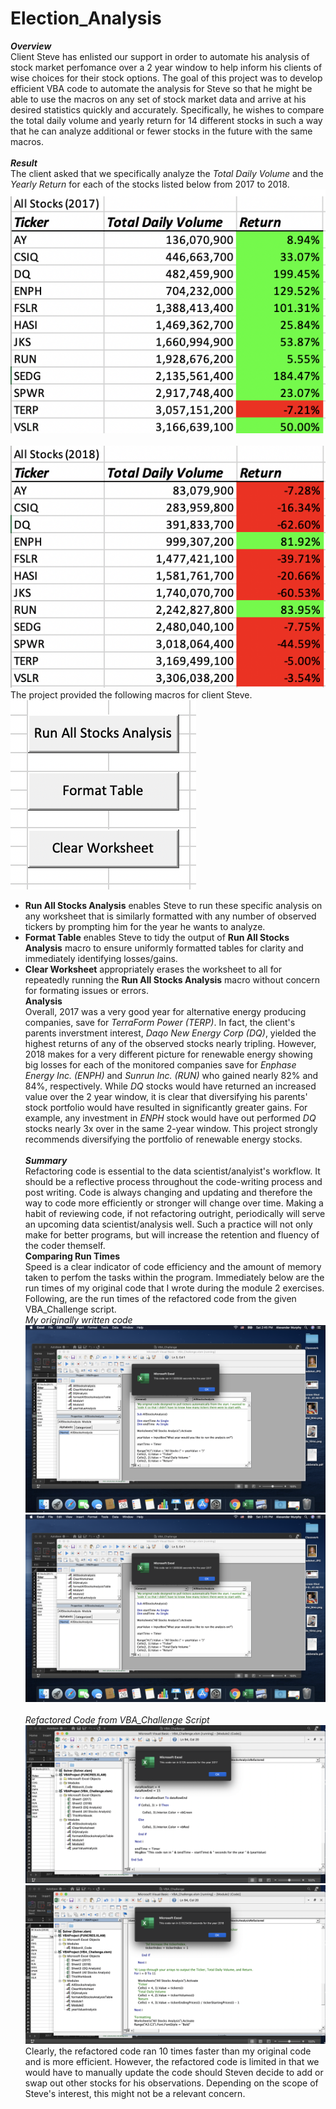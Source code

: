 # Election_Analysis
***Overview*** <br /> 
Client Steve has enlisted our support in order to automate his analysis of stock market perfomance over a 2 year window to help inform his clients of wise choices for their stock options. The goal of this project was to develop efficient VBA code to automate the analysis for Steve so that he might be able to use the macros on any set of stock market data and arrive at his desired statistics quickly and accurately. Specifically, he wishes to compare the total daily volume and yearly return for 14 different stocks in such a way that he can analyze additional or fewer stocks in the future with the same macros. <br /> <br />
***Result*** <br /> 
The client asked that we specifically analyze the *Total Daily Volume* and the *Yearly Return* for each of the stocks listed below from 2017 to 2018. <br />
![](All_stocks_2017.png) <br /> <br />
![](All_stocks_2018.png) <br />
The project provided the following macros for client Steve. <br />
![](macro_buttons.png) <br />
* **Run All Stocks Analysis** enables Steve to run these specific analysis on any worksheet that is similarly formatted with any number of observed tickers by prompting him for the year he wants to analyze. <br />
* **Format Table** enables Steve to tidy the output of **Run All Stocks Analysis** macro to ensure uniformly formatted tables for clarity and immediately identifying losses/gains. <br />
* **Clear Worksheet** appropriately erases the worksheet to all for repeatedly running the **Run All Stocks Analysis** macro without concern for formating issues or errors. <br /> 
**Analysis** <br />
Overall, 2017 was a very good year for alternative energy producing companies, save for *TerraForm Power (TERP)*. In fact, the client's parents inverstment interest, *Daqo New Energy Corp (DQ)*, yielded the highest returns of any of the observed stocks nearly tripling. However, 2018 makes for a very different picture for renewable energy showing big losses for each of the monitored companies save for *Enphase Energy Inc. (ENPH)* and *Sunrun Inc. (RUN)* who gained nearly 82% and 84%, respectively. While *DQ* stocks would have returned an increased value over the 2 year window, it is clear that diversifying his parents' stock portfolio would have resulted in significantly greater gains. For example, any investment in *ENPH* stock would have out performed *DQ* stocks nearly 3x over in the same 2-year window. This project strongly recommends diversifying the portfolio of renewable energy stocks. <br /> <br />
***Summary*** <br />
Refactoring code is essential to the data scientist/analyist's workflow. It should be a reflective process throughout the code-writing process and post writing. Code is always changing and updating and therefore the way to code more efficiently or stronger will change over time. Making a habit of reviewing code, if not refactoring outright, periodically will serve an upcoming data scientist/analysis well. Such a practice will not only make for better programs, but will increase the retention and fluency of the coder themself. <br />
**Comparing Run Times** <br />
Speed is a clear indicator of code efficiency and the amount of memory taken to perfom the tasks within the program. Immediately below are the run times of my original code that I wrote during the module 2 exercises. Following, are the run times of the refactored code from the given VBA_Challenge script. <br />
*My originally written code* ![](VBA_Challenge_2017.png) ![](VBA_Challenge_2017.png) <br /> <br />
*Refactored Code from VBA_Challenge Script*
![](VBA_Challenge_2017_Refactored.png) ![](VBA_Challenge_2018_Refactored.png) <br />
Clearly, the refactored code ran 10 times faster than my original code and is more efficient. However, the refactored code is limited in that we would have to manually update the code should Steven decide to add or swap out other stocks for his observations. Depending on the scope of Steve's interest, this might not be a relevant concern. 
